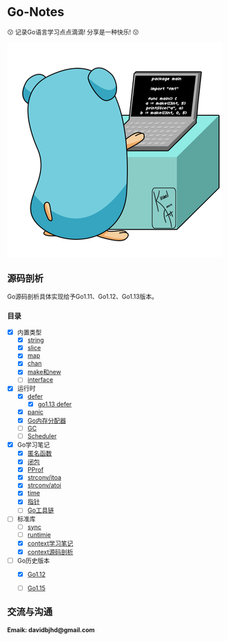 # Go-Notes
:kissing: 记录Go语言学习点点滴滴! 分享是一种快乐! :kissing:

![gopher](./logo.gif)
## 源码剖析
Go源码剖析具体实现给予Go1.11、Go1.12、Go1.13版本。

### 目录

- [x] 内置类型
	- [x] [string](sourceCodeAnalysis/builtin-type/string.md)
	- [x] [slice](sourceCodeAnalysis/builtin-type/slice.md)
	- [x] [map](sourceCodeAnalysis/builtin-type/map.md)
	- [x] [chan](sourceCodeAnalysis/builtin-type/chan.md)
	- [x] [make和new](sourceCodeAnalysis/builtin-type/make_new.md)
	- [ ] [interface](sourceCodeAnalysis/builtin-type/interface.md)
- [x] 运行时
	- [x] [defer](sourceCodeAnalysis/runtime/defer.md)
        - [x] [go1.13 defer](sourceCodeAnalysis/runtime/defer_1.13.md) 
	- [x] [panic](sourceCodeAnalysis/runtime/panic.md)
	- [x] [Go内存分配器](sourceCodeAnalysis/runtime/memoryAllocator)
    - [ ] [GC](sourceCodeAnalysis/runtime/gc)
    - [ ] [Scheduler](sourceCodeAnalysis/runtime/scheduler/)
- [x] Go学习笔记
    - [x] [匿名函数](studyNotes/anonymous_function.md)
    - [x] [闭包](studyNotes/closure/)
    - [x] [PProf](studyNotes/pprof/)
    - [x] [strconv/itoa](sourceCodeAnalysis/packages/strconv/itoa/)
    - [x] [strconv/atoi](sourceCodeAnalysis/packages/strconv/atoi/)
    - [x] [time](sourceCodeAnalysis/packages/time/)
    - [x] [指针](studyNotes/pointer/)
    - [ ] [Go工具链](studyNotes/cmd/)
- [ ] 标准库
    - [ ] [sync](sourceCodeAnalysis/packages/sync/)
    - [ ] [runtimie](sourceCodeAnalysis/packages/runtime/)
    - [x] [context学习笔记](studyNotes/context/)
    - [x] [context源码剖析](sourceCodeAnalysis/packages/context/)
- [ ] Go历史版本
    - [x] [Go1.12](versions/go1.12.md)
    - [ ] [Go1.15](versions/go1.15.md)
    

	
	
## 交流与沟通
<H4>Emaik: davidbjhd@gmail.com</H4>
	
	


